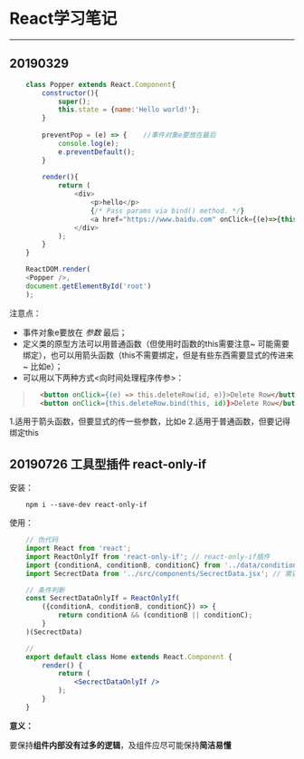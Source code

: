 # React学习笔记

----------------------------------------------------------------------------------------------------------

## 20190329

```js
	class Popper extends React.Component{
		constructor(){
			super();
			this.state = {name:'Hello world!'};
		}
		
		preventPop = (e) => {    //事件对象e要放在最后
			console.log(e);
			e.preventDefault();
		}
		
		render(){
			return (
				<div>
					<p>hello</p>
					{/* Pass params via bind() method. */}
					<a href="https://www.baidu.com" onClick={(e)=>{this.preventPop(e)}}>Click</a>
				</div>
			);
		}
	}

	ReactDOM.render(
	<Popper />,
	document.getElementById('root')
	);
```
注意点：
* 事件对象e要放在 *参数* 最后；
* 定义类的原型方法可以用普通函数（但使用时函数的this需要注意~ 可能需要绑定），也可以用箭头函数（this不需要绑定，但是有些东西需要显式的传进来~ 比如e）；
* 可以用以下两种方式<向时间处理程序传参>：
>  ```html
>    <button onClick={(e) => this.deleteRow(id, e)}>Delete Row</button>
>    <button onClick={this.deleteRow.bind(this, id)}>Delete Row</button>
>  ```
  1.适用于箭头函数，但要显式的传一些参数，比如e
  2.适用于普通函数，但要记得绑定this
  


## 20190726 工具型插件 react-only-if

安装：
```
	npm i --save-dev react-only-if
```

使用：
```jsx
	// 伪代码
	import React from 'react';
	import ReactOnlyIf from 'react-only-if'; // react-only-if插件
	import {conditionA, conditionB, conditionC} from '../data/condition';
	import SecrectData from '../src/components/SecrectData.jsx'; // 需要判断是否渲染的组件

	// 条件判断
	const SecrectDataOnlyIf = ReactOnlyIf(
		({conditionA, conditionB, conditionC}) => {
			return conditionA && (conditionB || conditionC);
		}
	)(SecrectData)

	// 
	export default class Home extends React.Component {
		render() {
			return (
				<SecrectDataOnlyIf />
			);
		}
	}
```

**意义：**

要保持**组件内部没有过多的逻辑**，及组件应尽可能保持**简洁易懂**



